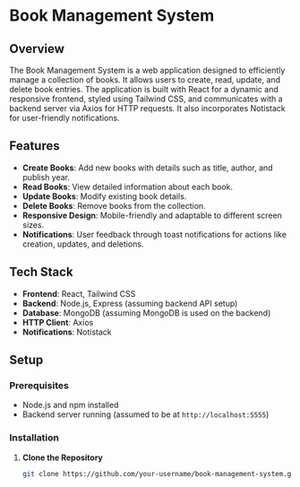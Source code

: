 # Book Management System

## Overview

The Book Management System is a web application designed to efficiently manage a collection of books. It allows users to create, read, update, and delete book entries. The application is built with React for a dynamic and responsive frontend, styled using Tailwind CSS, and communicates with a backend server via Axios for HTTP requests. It also incorporates Notistack for user-friendly notifications.

## Features

- **Create Books**: Add new books with details such as title, author, and publish year.
- **Read Books**: View detailed information about each book.
- **Update Books**: Modify existing book details.
- **Delete Books**: Remove books from the collection.
- **Responsive Design**: Mobile-friendly and adaptable to different screen sizes.
- **Notifications**: User feedback through toast notifications for actions like creation, updates, and deletions.

## Tech Stack

- **Frontend**: React, Tailwind CSS
- **Backend**: Node.js, Express (assuming backend API setup)
- **Database**: MongoDB (assuming MongoDB is used on the backend)
- **HTTP Client**: Axios
- **Notifications**: Notistack

## Setup

### Prerequisites

- Node.js and npm installed
- Backend server running (assumed to be at `http://localhost:5555`)

### Installation

1. **Clone the Repository**

   ```bash
   git clone https://github.com/your-username/book-management-system.git

